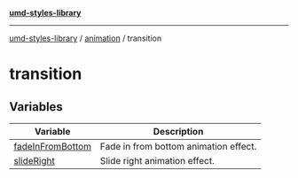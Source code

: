 [**umd-styles-library**](../../../README.md)

***

[umd-styles-library](../../../modules.md) / [animation](../../README.md) / transition

# transition

## Variables

| Variable | Description |
| ------ | ------ |
| [fadeInFromBottom](variables/fadeInFromBottom.md) | Fade in from bottom animation effect. |
| [slideRight](variables/slideRight.md) | Slide right animation effect. |
